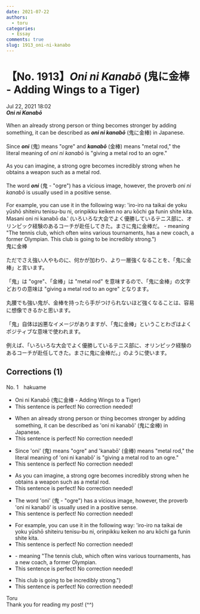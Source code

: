```yaml
---
date: 2021-07-22
authors:
  - toru
categories:
  - Essay
comments: true
slug: 1913_oni-ni-kanabo
---
```


# 【No. 1913】<strong><em>Oni ni Kanabō</strong></em> (鬼に金棒 - Adding Wings to a Tiger)
<div class="date">Jul 22, 2021 18:02</div>
<div id="post"><div id="body_show_ori">
<strong><em>Oni ni Kanabō</strong></em><br/><br/>When an already strong person or thing becomes stronger by adding something, it can be described as <strong><em>oni ni kanabō</em></strong> (鬼に金棒) in Japanese.<br/><br/>Since <strong><em>oni</em></strong> (鬼) means "ogre" and <strong><em>kanabō</em></strong> (金棒) means "metal rod," the literal meaning of <em>oni ni kanabō</em> is "giving a metal rod to an ogre."<br/><br/>As you can imagine, a strong ogre becomes incredibly strong when he obtains a weapon such as a metal rod.<br/><br/>The word <strong><em>oni</em></strong> (鬼 - "ogre") has a vicious image, however, the proverb <em>oni ni kanabō</em> is usually used in a positive sense.<br/><br/>For example, you can use it in the following way: 'iro-iro na taikai de yoku yūshō shiteiru tenisu-bu ni, orinpikku keiken no aru kōchi ga funin shite kita. Masani oni ni kanabō da.' (いろいろな大会でよく優勝しているテニス部に、オリンピック経験のあるコーチが赴任してきた。まさに鬼に金棒だ。 - meaning "The tennis club, which often wins various tournaments, has a new coach, a former Olympian. This club is going to be incredibly strong.")
</div></div>

<!-- more -->

<div id="post_ja"><div id="body_show_mo">
鬼に金棒<br/><br/>ただでさえ強い人やものに、何かが加わり、より一層強くなることを、「鬼に金棒」と言います。<br/><br/>「鬼」は "ogre"、「金棒」は "metal rod" を意味するので、「鬼に金棒」の文字どおりの意味は "giving a metal rod to an ogre" となります。<br/><br/>丸腰でも強い鬼が、金棒を持ったら手がつけられないほど強くなることは、容易に想像できるかと思います。<br/><br/>「鬼」自体は凶悪なイメージがありますが、「鬼に金棒」ということわざはよくポジティブな意味で使われます。<br/><br/>例えば、「いろいろな大会でよく優勝しているテニス部に、オリンピック経験のあるコーチが赴任してきた。まさに鬼に金棒だ。」のように使います。
</div></div>

## Corrections (1)
<div id="block"><div class="first_name"> No. 1　<span class="just_name">hakuame</span></div><div id="block2">
<ul class="correction_field">
<li class="incorrect">Oni ni Kanabō (鬼に金棒 - Adding Wings to a Tiger)</li>
<li class="corrected perfect">This sentence is perfect! No correction needed!</li>
</ul>
<ul class="correction_field">
<li class="incorrect">When an already strong person or thing becomes stronger by adding something, it can be described as 'oni ni kanabō' (鬼に金棒) in Japanese.</li>
<li class="corrected perfect">This sentence is perfect! No correction needed!</li>
</ul>
<ul class="correction_field">
<li class="incorrect">Since 'oni' (鬼) means "ogre" and 'kanabō' (金棒) means "metal rod," the literal meaning of 'oni ni kanabō' is "giving a metal rod to an ogre."</li>
<li class="corrected perfect">This sentence is perfect! No correction needed!</li>
</ul>
<ul class="correction_field">
<li class="incorrect">As you can imagine, a strong ogre becomes incredibly strong when he obtains a weapon such as a metal rod.</li>
<li class="corrected perfect">This sentence is perfect! No correction needed!</li>
</ul>
<ul class="correction_field">
<li class="incorrect">The word 'oni' (鬼 - "ogre") has a vicious image, however, the proverb 'oni ni kanabō' is usually used in a positive sense.</li>
<li class="corrected perfect">This sentence is perfect! No correction needed!</li>
</ul>
<ul class="correction_field">
<li class="incorrect">For example, you can use it in the following way: 'iro-iro na taikai de yoku yūshō shiteiru tenisu-bu ni, orinpikku keiken no aru kōchi ga funin shite kita.</li>
<li class="corrected perfect">This sentence is perfect! No correction needed!</li>
</ul>
<ul class="correction_field">
<li class="incorrect">- meaning "The tennis club, which often wins various tournaments, has a new coach, a former Olympian.</li>
<li class="corrected perfect">This sentence is perfect! No correction needed!</li>
</ul>
<ul class="correction_field">
<li class="incorrect">This club is going to be incredibly strong.")</li>
<li class="corrected perfect">This sentence is perfect! No correction needed!</li>
</ul>
</div><div class="name"><span class="just_name">Toru</span><br>
Thank you for reading my post! (^^)
</div>
</div>
